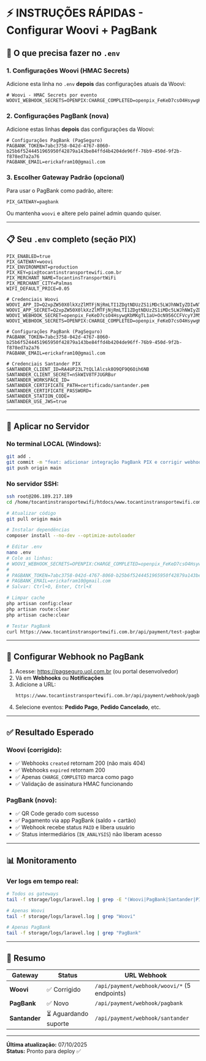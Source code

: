 # ⚡ INSTRUÇÕES RÁPIDAS - Configurar Woovi + PagBank

## 🎯 O que precisa fazer no `.env`

### 1. Configurações Woovi (HMAC Secrets)

Adicione esta linha no `.env` **depois** das configurações atuais da Woovi:

```env
# Woovi - HMAC Secrets por evento
WOOVI_WEBHOOK_SECRETS=OPENPIX:CHARGE_COMPLETED=openpix_FeKeD7csO4HsywgKbMKgTL1aU+OcN956CCFVcyYJM5w=,OPENPIX:CHARGE_CREATED=openpix_nbIOgCe5MwcztpDCHAvt1hZTX3lKPQxsT0xGc0P/Klg=,OPENPIX:CHARGE_EXPIRED=openpix_ipTxMSCVVveI3l2qq4sh0Ir0q+8I8IVc+uHyI6Np8Jc=,OPENPIX:TRANSACTION_RECEIVED=openpix_SBjWAX6GjPVfnWEXPgRbTDtyuFRpWsgaQ6pK7XOG3Ec=,OPENPIX:CHARGE_COMPLETED_NOT_SAME_CUSTOMER_PAYER=openpix_DhB1l1upMl8z4zlU8s6nHafcytLUKRxGTddI/CgsOwI=
```

### 2. Configurações PagBank (nova)

Adicione estas linhas **depois** das configurações da Woovi:

```env
# Configurações PagBank (PagSeguro)
PAGBANK_TOKEN=7abc3758-042d-4767-8060-b25b6f5244451965950f42879a143be84ffd4b4204de96ff-76b9-450d-9f2b-f878ed7a2a76
PAGBANK_EMAIL=erickafram10@gmail.com
```

### 3. Escolher Gateway Padrão (opcional)

Para usar o PagBank como padrão, altere:

```env
PIX_GATEWAY=pagbank
```

Ou mantenha `woovi` e altere pelo painel admin quando quiser.

---

## 📋 Seu `.env` completo (seção PIX)

```env
PIX_ENABLED=true
PIX_GATEWAY=woovi
PIX_ENVIRONMENT=production
PIX_KEY=pix@tocantinstransportewifi.com.br
PIX_MERCHANT_NAME=TocantinsTransportWiFi
PIX_MERCHANT_CITY=Palmas
WIFI_DEFAULT_PRICE=0.05

# Credenciais Woovi
WOOVI_APP_ID=Q2xpZW50X0lkXzZlMTFjNjRmLTI1ZDgtNDUzZS1iMDc5LWJhNWIyZDIwNTc0ZTpDbGllbnRfU2VjcmV0X0hyMHZZV3NKOE8wRjJicVhqYkFuMHB6alh3c0JVVUlnT1NVQ01ZWW05Qnc9
WOOVI_APP_SECRET=Q2xpZW50X0lkXzZlMTFjNjRmLTI1ZDgtNDUzZS1iMDc5LWJhNWIyZDIwNTc0ZTpDbGllbnRfU2VjcmV0X1ZJSVczUTdrUTJZQ2I4SFZLRkExMUs4SUhYYmozVHg3dlNYRlBYVXZLNkE9
WOOVI_WEBHOOK_SECRET=openpix_FeKeD7csO4HsywgKbMKgTL1aU+OcN956CCFVcyYJM5w=
WOOVI_WEBHOOK_SECRETS=OPENPIX:CHARGE_COMPLETED=openpix_FeKeD7csO4HsywgKbMKgTL1aU+OcN956CCFVcyYJM5w=,OPENPIX:CHARGE_CREATED=openpix_nbIOgCe5MwcztpDCHAvt1hZTX3lKPQxsT0xGc0P/Klg=,OPENPIX:CHARGE_EXPIRED=openpix_ipTxMSCVVveI3l2qq4sh0Ir0q+8I8IVc+uHyI6Np8Jc=,OPENPIX:TRANSACTION_RECEIVED=openpix_SBjWAX6GjPVfnWEXPgRbTDtyuFRpWsgaQ6pK7XOG3Ec=,OPENPIX:CHARGE_COMPLETED_NOT_SAME_CUSTOMER_PAYER=openpix_DhB1l1upMl8z4zlU8s6nHafcytLUKRxGTddI/CgsOwI=

# Configurações PagBank (PagSeguro)
PAGBANK_TOKEN=7abc3758-042d-4767-8060-b25b6f5244451965950f42879a143be84ffd4b4204de96ff-76b9-450d-9f2b-f878ed7a2a76
PAGBANK_EMAIL=erickafram10@gmail.com

# Credenciais Santander PIX
SANTANDER_CLIENT_ID=RA4UP23L7tQLlAlcsk8O9QF9Q6Oih6NB
SANTANDER_CLIENT_SECRET=nSkWIV8TFJUGRBur
SANTANDER_WORKSPACE_ID=
SANTANDER_CERTIFICATE_PATH=certificado/santander.pem
SANTANDER_CERTIFICATE_PASSWORD=
SANTANDER_STATION_CODE=
SANTANDER_USE_JWS=true
```

---

## 🚀 Aplicar no Servidor

### No terminal LOCAL (Windows):

```bash
git add .
git commit -m "feat: adicionar integração PagBank PIX e corrigir webhooks Woovi"
git push origin main
```

### No servidor SSH:

```bash
ssh root@206.189.217.189
cd /home/tocantinstransportewifi/htdocs/www.tocantinstransportewifi.com.br

# Atualizar código
git pull origin main

# Instalar dependências
composer install --no-dev --optimize-autoloader

# Editar .env
nano .env
# Cole as linhas:
# WOOVI_WEBHOOK_SECRETS=OPENPIX:CHARGE_COMPLETED=openpix_FeKeD7csO4HsywgKbMKgTL1aU+OcN956CCFVcyYJM5w=,OPENPIX:CHARGE_CREATED=openpix_nbIOgCe5MwcztpDCHAvt1hZTX3lKPQxsT0xGc0P/Klg=,OPENPIX:CHARGE_EXPIRED=openpix_ipTxMSCVVveI3l2qq4sh0Ir0q+8I8IVc+uHyI6Np8Jc=,OPENPIX:TRANSACTION_RECEIVED=openpix_SBjWAX6GjPVfnWEXPgRbTDtyuFRpWsgaQ6pK7XOG3Ec=,OPENPIX:CHARGE_COMPLETED_NOT_SAME_CUSTOMER_PAYER=openpix_DhB1l1upMl8z4zlU8s6nHafcytLUKRxGTddI/CgsOwI=
#
# PAGBANK_TOKEN=7abc3758-042d-4767-8060-b25b6f5244451965950f42879a143be84ffd4b4204de96ff-76b9-450d-9f2b-f878ed7a2a76
# PAGBANK_EMAIL=erickafram10@gmail.com
# Salvar: Ctrl+O, Enter, Ctrl+X

# Limpar cache
php artisan config:clear
php artisan route:clear
php artisan cache:clear

# Testar PagBank
curl https://www.tocantinstransportewifi.com.br/api/payment/test-pagbank
```

---

## 🔔 Configurar Webhook no PagBank

1. Acesse: https://pagseguro.uol.com.br (ou portal desenvolvedor)
2. Vá em **Webhooks** ou **Notificações**
3. Adicione a URL:
   ```
   https://www.tocantinstransportewifi.com.br/api/payment/webhook/pagbank
   ```
4. Selecione eventos: **Pedido Pago**, **Pedido Cancelado**, etc.

---

## ✅ Resultado Esperado

### Woovi (corrigido):
- ✅ Webhooks `created` retornam 200 (não mais 404)
- ✅ Webhooks `expired` retornam 200
- ✅ Apenas `CHARGE_COMPLETED` marca como pago
- ✅ Validação de assinatura HMAC funcionando

### PagBank (novo):
- ✅ QR Code gerado com sucesso
- ✅ Pagamento via app PagBank (saldo + cartão)
- ✅ Webhook recebe status `PAID` e libera usuário
- ✅ Status intermediários (`IN_ANALYSIS`) não liberam acesso

---

## 📊 Monitoramento

### Ver logs em tempo real:

```bash
# Todos os gateways
tail -f storage/logs/laravel.log | grep -E "(Woovi|PagBank|Santander|PIX)"

# Apenas Woovi
tail -f storage/logs/laravel.log | grep "Woovi"

# Apenas PagBank
tail -f storage/logs/laravel.log | grep "PagBank"
```

---

## 🎉 Resumo

| Gateway | Status | URL Webhook |
|---------|--------|-------------|
| **Woovi** | ✅ Corrigido | `/api/payment/webhook/woovi/*` (5 endpoints) |
| **PagBank** | ✅ Novo | `/api/payment/webhook/pagbank` |
| **Santander** | ⏳ Aguardando suporte | `/api/payment/webhook/santander` |

---

**Última atualização:** 07/10/2025  
**Status:** Pronto para deploy ✅


